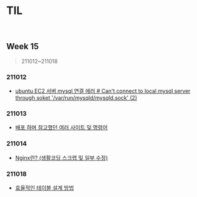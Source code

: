 # TIL

<br>

## Week 15

> 211012~211018



### 211012

* [ubuntu EC2 서버 mysql 연결 에러 # Can't connect to local mysql server through soket '/var/run/mysqld/mysqld.sock' (2)](https://pythontoomuchinformation.tistory.com/513)



### 211013

* [배포 하며 참고했던 여러 사이트 및 명령어](https://pythontoomuchinformation.tistory.com/514)



### 211014

* [Nginx란? (생활코딩 스크랩 및 일부 수정)](https://pythontoomuchinformation.tistory.com/517)



### 211018

* [효율적인 테이블 설계 방법](https://pythontoomuchinformation.tistory.com/519)
